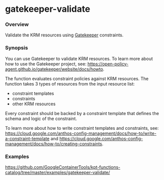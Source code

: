 # gatekeeper-validate

### Overview

<!--mdtogo:Short-->

Validate the KRM resources using [Gatekeeper] constraints.

<!--mdtogo-->

### Synopsis

<!--mdtogo:Long-->

You can use Gatekeeper to validate KRM resources. To learn more about how to use
the Gatekeeper project, see: https://open-policy-agent.github.io/gatekeeper/website/docs/howto.

The function evaluates constraint policies against KRM resources.
The function takes 3 types of resources from the input resource list:

- constraint templates
- constraints
- other KRM resources

Every constraint should be backed by a constraint template that defines the
schema and logic of the constraint.

To learn more about how to write constraint templates and constraints, see:
https://cloud.google.com/anthos-config-management/docs/how-to/write-a-constraint-template
and
https://cloud.google.com/anthos-config-management/docs/how-to/creating-constraints.

<!--mdtogo-->

### Examples

<!-- TODO: update the following link to web page -->

<!--mdtogo:Examples-->

https://github.com/GoogleContainerTools/kpt-functions-catalog/tree/master/examples/gatekeeper-validate/

<!--mdtogo-->

[Gatekeeper]:https://github.com/open-policy-agent/gatekeeper